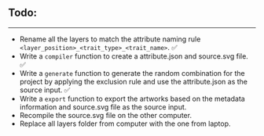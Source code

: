 ## Todo:
---
* Rename all the layers to match the attribute naming rule `<layer_position>_<trait_type>_<trait_name>`. ✅
* Write a `compiler` function to create a attribute.json and source.svg file. ✅
* Write a `generate` function to generate the random combination for the project by applying the exclusion rule and use the attribute.json as the source input. ✅
* Write a `export` function to export the artworks based on the metadata information and source.svg file as the source input.
* Recompile the source.svg file on the other computer.
* Replace all layers folder from computer with the one from laptop.